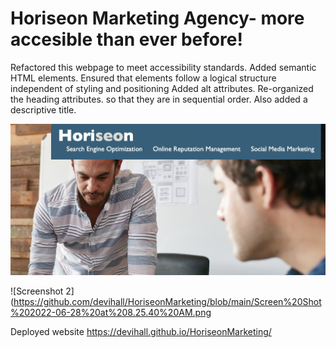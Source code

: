 # Horiseon Marketing Agency- more accesible than ever before!
Refactored this webpage to meet accessibility standards.
Added semantic HTML elements.
Ensured that elements follow a logical structure independent of styling and positioning
Added alt attributes.
Re-organized the heading attributes.
so that they are in sequential order.
Also added a descriptive title.

![Screenshot 1](https://github.com/devihall/HoriseonMarketing/blob/main/Screen%20Shot%202022-06-28%20at%208.24.28%20AM.png)

![Screenshot 2](https://github.com/devihall/HoriseonMarketing/blob/main/Screen%20Shot%202022-06-28%20at%208.25.40%20AM.png

Deployed website https://devihall.github.io/HoriseonMarketing/

